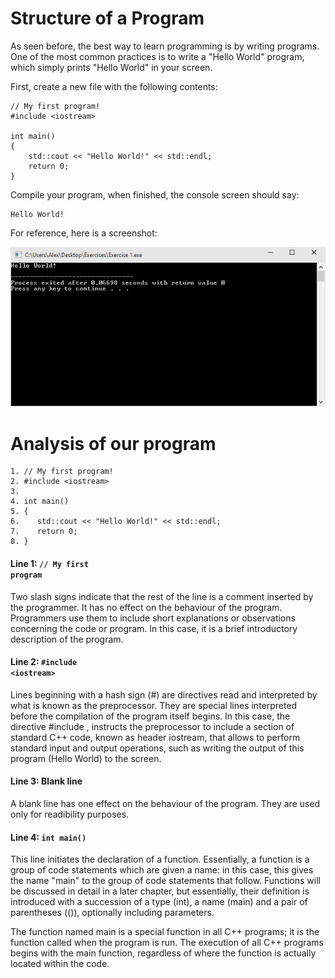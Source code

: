 # Structure of a Program

As seen before, the best way to learn programming is by writing programs. One of the most common practices is to write a "Hello World" program, which simply prints "Hello World" in your screen.

First, create a new file with the following contents:

    // My first program!
    #include <iostream>
    
    int main()
    {
        std::cout << "Hello World!" << std::endl;
        return 0;
    }
    
Compile your program, when finished, the console screen should say:

    Hello World!
    
For reference, here is a screenshot:

![Exercise 1](../../Images/Exercises/01.PNG)

# Analysis of our program

    1. // My first program!
    2. #include <iostream>
    3. 
    4. int main()
    5. {
    6.    std::cout << "Hello World!" << std::endl;
    7.    return 0;
    8. }
    
#### Line 1: <code>// My first program</code>

Two slash signs indicate that the rest of the line is a comment inserted by the programmer. It has no effect on the behaviour of the program. Programmers use them to include short explanations or observations concerning the code or program. In this case, it is a brief introductory description of the program.

#### Line 2: <code>#include &lt;iostream&gt;</code>

Lines beginning with a hash sign (#) are directives read and interpreted by what is known as the preprocessor. They are special lines interpreted before the compilation of the program itself begins. In this case, the directive #include <iostream>, instructs the preprocessor to include a section of standard C++ code, known as header iostream, that allows to perform standard input and output operations, such as writing the output of this program (Hello World) to the screen.

#### Line 3: Blank line

A blank line has one effect on the behaviour of the program. They are used only for readibility purposes.

#### Line 4: <code>int main()</code>

This line initiates the declaration of a function. Essentially, a function is a group of code statements which are given a name: in this case, this gives the name "main" to the group of code statements that follow. Functions will be discussed in detail in a later chapter, but essentially, their definition is introduced with a succession of a type (int), a name (main) and a pair of parentheses (()), optionally including parameters.

The function named main is a special function in all C++ programs; it is the function called when the program is run. The execution of all C++ programs begins with the main function, regardless of where the function is actually located within the code.

